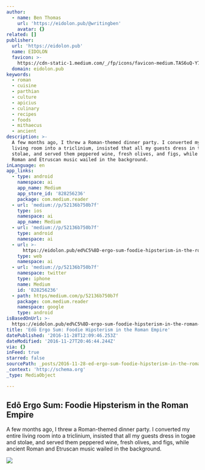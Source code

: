 ```yaml
---
author:
  - name: Ben Thomas
    url: 'https://eidolon.pub/@writingben'
    avatar: {}
related: []
publisher:
  url: 'https://eidolon.pub'
  name: EIDOLON
  favicon: >-
    https://cdn-static-1.medium.com/_/fp/icons/favicon-medium.TAS6uQ-Y7kcKgi0xjcYHXw.ico
  domain: eidolon.pub
keywords:
  - roman
  - cuisine
  - parthian
  - culture
  - apicius
  - culinary
  - recipes
  - foods
  - mithaecus
  - ancient
description: >-
  A few months ago, I threw a Roman-themed dinner party. I converted my entire
  living room into a triclinium, insisted that all my guests dress in togae and
  stolae, and served them peppered wine, fresh olives, and figs, while ancient
  Roman and Etruscan music wailed in the background.
inLanguage: en
app_links:
  - type: android
    namespace: ai
    app_name: Medium
    app_store_id: '828256236'
    package: com.medium.reader
  - url: 'medium://p/52136b750b7f'
    type: ios
    namespace: ai
    app_name: Medium
  - url: 'medium://p/52136b750b7f'
    type: android
    namespace: ai
  - url: >-
      https://eidolon.pub/ed%C5%8D-ergo-sum-foodie-hipsterism-in-the-roman-empire-52136b750b7f
    type: web
    namespace: ai
  - url: 'medium://p/52136b750b7f'
    namespace: twitter
    type: iphone
    name: Medium
    id: '828256236'
  - path: https/medium.com/p/52136b750b7f
    package: com.medium.reader
    namespace: google
    type: android
isBasedOnUrl: >-
  https://eidolon.pub/ed%C5%8D-ergo-sum-foodie-hipsterism-in-the-roman-empire-52136b750b7f#.9ti4m9wn2
title: 'Edō Ergo Sum: Foodie Hipsterism in the Roman Empire'
datePublished: '2016-11-28T12:09:46.253Z'
dateModified: '2016-11-27T20:46:44.244Z'
via: {}
inFeed: true
starred: false
sourcePath: _posts/2016-11-28-ed-ergo-sum-foodie-hipsterism-in-the-roman-empire.md
_context: 'http://schema.org'
_type: MediaObject

---
```

<article style=""><h1>Edō Ergo Sum: Foodie Hipsterism in the Roman Empire</h1><p>A few months ago, I threw a Roman-themed dinner party. I converted my entire living room into a triclinium, insisted that all my guests dress in togae and stolae, and served them peppered wine, fresh olives, and figs, while ancient Roman and Etruscan music wailed in the background.</p><img src="https://cdn-images-1.medium.com/max/2000/1*groIuzMqkG3fdaky6DEGLQ.png" /></article>